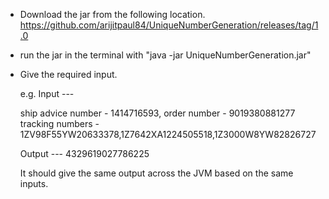 - Download the jar from the following location.
    https://github.com/arijitpaul84/UniqueNumberGeneration/releases/tag/1.0
    
- run the jar in the terminal with "java -jar UniqueNumberGeneration.jar"

- Give the required input.
  
  e.g. 
  Input ---
  
  ship advice number - 1414716593, 
  order number - 9019380881277 
  tracking numbers - 1ZV98F55YW20633378,1Z7642XA1224505518,1Z3000W8YW82826727
  
  Output ---
  4329619027786225
  
  It should give the same output across the JVM based on the same inputs.
  
  

 